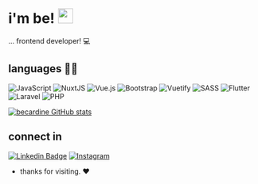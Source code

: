 # i'm be! <img src=https://github.com/TheDudeThatCode/TheDudeThatCode/blob/master/Assets/Hi.gif width="30"> 

... frontend developer! :computer:

## languages  👨‍💻

![JavaScript](https://img.shields.io/badge/javascript-%23323330.svg?logo=javascript&logoColor=%23F7DF1E)
![NuxtJS](https://img.shields.io/badge/Nuxt-black?logo=nuxt.js&logoColor=white)
![Vue.js](https://img.shields.io/badge/vuejs-%2335495e.svg?logo=vuedotjs&logoColor=%234FC08D)
![Bootstrap](https://img.shields.io/badge/bootstrap-%23563D7C.svg?logo=bootstrap&logoColor=white)
![Vuetify](https://img.shields.io/badge/tailwindcss-%2338B2AC.svg?logo=vuetify-css&logoColor=white)
![SASS](https://img.shields.io/badge/SASS-hotpink.svg?logo=SASS&logoColor=white)
![Flutter](https://img.shields.io/badge/Flutter-%2302569B.svg?logo=Flutter&logoColor=white)
![Laravel](https://img.shields.io/badge/laravel-%23FF2D20.svg?logo=laravel&logoColor=white)
![PHP](https://img.shields.io/badge/php-%23777BB4.svg?logo=php&logoColor=white)

[![becardine GitHub stats](https://github-readme-stats.vercel.app/api?username=becardine)](https://github.com/becardine/github-readme-stats) 

## connect in

[![Linkedin Badge](https://img.shields.io/badge/-LinkedIn-blue?style=flat-square&logo=Linkedin&logoColor=white&link=https://www.linkedin.com/in/becardine/)]( https://www.linkedin.com/in/becardine/)
[![Instagram](https://img.shields.io/badge/becardine-%23E4405F.svg?logo=Instagram&logoColor=white)](https://www.instagram.com/becardine/)

- thanks for visiting.  ❤
